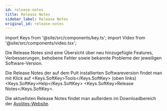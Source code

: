 ```yaml
---
id: release-notes
title: Release Notes
sidebar_label: Release Notes
original_id: release-notes
---
```


import Keys from '@site/src/components/key.ts';
import Video from '@site/src/components/video.tsx';

Die Release Notes sind eine Übersicht über neu hinzugefügte Features,
Verbesserungen, behobene Fehler sowie bekannte Probleme der jeweiligen
Software-Version.

Die Release Notes der auf dem Pult installierten Softwareversion findet
man mit Klick auf <Keys.SoftKey>Tools</Keys.SoftKey> (oben links) <Keys.SoftKey>Help</Keys.SoftKey> <Keys.SoftKey>Release Notes</Keys.SoftKey>.

Die aktuellsten Release Notes findet man außerdem im Downloadbereich der
[Avolites-Website](https://www.avolites.com/software).
